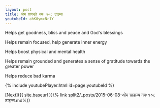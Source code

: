 ```yaml
---
layout: post
title: ओम प्राणभृते नमः १०८ टाइम्स
youtubeId: ahK0ymxNr1Y
---
```

 
 
Helps get goodness, bliss and peace and God's blessings
 
Helps remain focused, help generate inner energy 
 
Helps boost physical and mental health 
 
Helps remain grounded and generates a sense of gratitude towards the greater power 
 
Helps reduce bad karma
 
 
 
 


{% include youtubePlayer.html id=page.youtubeId %}
 
[Next]({{ site.baseurl }}{% link  split2/_posts/2015-06-08-ओम साहाय्य नमः १०८ टाइम्स.md%})
 
